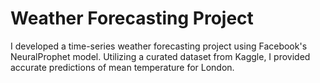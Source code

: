 # Weather Forecasting Project

I developed a time-series weather forecasting project using Facebook's NeuralProphet model. Utilizing a curated dataset from Kaggle, I provided accurate predictions of mean temperature for London. 
